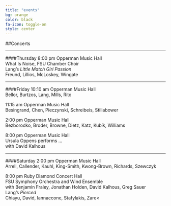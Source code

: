 ```yaml
---
title: "events"
bg: orange
color: black
fa-icon: toggle-on
style: center
---
```


##Concerts

---------------------------------------

####Thursday
8:00 pm Opperman Music Hall<br />
What Is Noise, FSU Chamber Choir<br />
Lang’s *Little Match Girl Passion*<br />
Freund, Lillios, McLoskey, Wingate

---------------------------------------

####Friday
10:10 am Opperman Music Hall<br />
Bellor, Burtzos, Lang, Mills, Rito

11:15 am Opperman Music Hall<br />
Besingrand, Chen, Pieczynski, Schreibeis, Stillabower

2:00 pm Opperman Music Hall<br />
Bezborodko, Broder, Browne, Dietz, Katz, Kubík, Williams

8:00 pm Opperman Music Hall<br />
Ursula Oppens performs ...<br />
with David Kalhous

---------------------------------------

####Saturday
2:00 pm Opperman Music Hall<br />
Arrell, Callender, Kauhl, King-Smith, Kwong-Brown, Richards, Szewczyk

8:00 pm Ruby Diamond Concert Hall<br />
FSU Symphony Orchestra and Wind Ensemble<br />
with Benjamin Fraley, Jonathan Holden, David Kalhous, Greg Sauer<br />
Lang’s *Pierced*<br />
Chiayu, David, Iannaccone, Stafylakis, Zare<
